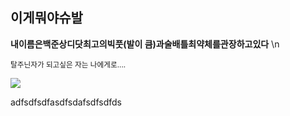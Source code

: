 ## 이게뭐야슈발
<strong>내이름은백준상디닷최고의빅풋(발이 큼)과술배틀최약체를관장하고있다</strong> \n


<sub>탈주닌자가 되고싶은 자는 나에게로....</sub>

<img src="https://img.shields.io/badge/instagram-FF0069?style=for-the-badge&logo=instagram&logoColor=white">

adfsdfsdfasdfsdafsdfsdfds